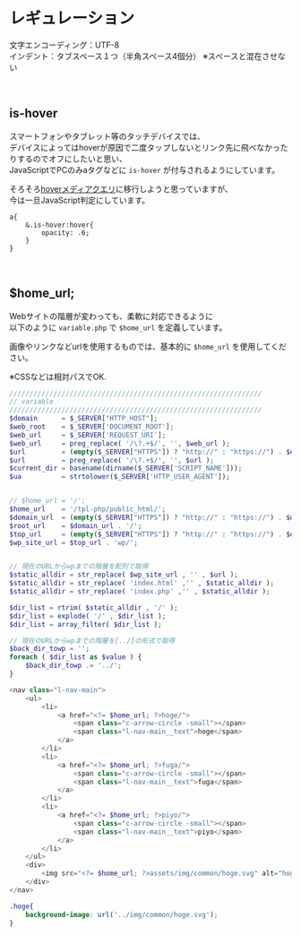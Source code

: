 # レギュレーション

文字エンコーディング：UTF-8  
インデント：タブスペース１つ（半角スペース4個分） ※スペースと混在させない


<br>

## is-hover

スマートフォンやタブレット等のタッチデバイスでは、  
デバイスによってはhoverが原因で二度タップしないとリンク先に飛べなかったりするのでオフにしたいと思い、  
JavaScriptでPCのみaタグなどに `is-hover` が付与されるようにしています。  
  
そろそろ[hoverメディアクエリ](https://developer.mozilla.org/ja/docs/Web/CSS/@media/hover)に移行しようと思っていますが、  
今は一旦JavaScript判定にしています。

```
a{
	&.is-hover:hover{
		opacity: .6;
	}
}
```


<br>

## $home_url;

Webサイトの階層が変わっても、柔軟に対応できるように  
以下のように `variable.php` で `$home_url` を定義しています。  

画像やリンクなどurlを使用するものでは、基本的に `$home_url` を使用してください。  

※CSSなどは相対パスでOK.


```php
///////////////////////////////////////////////////////////////
// variable
///////////////////////////////////////////////////////////////
$domain      = $_SERVER["HTTP_HOST"];
$web_root    = $_SERVER['DOCUMENT_ROOT'];
$web_url     = $_SERVER['REQUEST_URI'];
$web_url     = preg_replace( '/\?.+$/', '', $web_url );
$url         = (empty($_SERVER["HTTPS"]) ? "http://" : "https://") . $domain . $web_url;
$url         = preg_replace( '/\?.+$/', '', $url );
$current_dir = basename(dirname($_SERVER['SCRIPT_NAME']));
$ua          = strtolower($_SERVER['HTTP_USER_AGENT']);


// $home_url = '/';
$home_url    = '/tpl-php/public_html/';
$domain_url  = (empty($_SERVER["HTTPS"]) ? "http://" : "https://") . $domain;
$root_url    = $domain_url . '/';
$top_url     = (empty($_SERVER["HTTPS"]) ? "http://" : "https://") . $domain . $home_url;
$wp_site_url = $top_url . 'wp/';


// 現在のURLからwpまでの階層を配列で取得
$static_alldir = str_replace( $wp_site_url , '' , $url );
$static_alldir = str_replace( 'index.html' ,'' , $static_alldir );
$static_alldir = str_replace( 'index.php' ,'' , $static_alldir );

$dir_list = rtrim( $static_alldir , '/' );
$dir_list = explode( '/' , $dir_list );
$dir_list = array_filter( $dir_list );

// 現在のURLからwpまでの階層を[../]の形式で取得
$back_dir_towp = '';
foreach ( $dir_list as $value ) {
	$back_dir_towp .= '../';
}
```

```php
<nav class="l-nav-main">
	<ul>
		<li>
			<a href="<?= $home_url; ?>hoge/">
				<span class="c-arrow-circle -small"></span>
				<span class="l-nav-main__text">hoge</span>
			</a>
		</li>
		<li>
			<a href="<?= $home_url; ?>fuga/">
				<span class="c-arrow-circle -small"></span>
				<span class="l-nav-main__text">fuga</span>
			</a>
		</li>
		<li>
			<a href="<?= $home_url; ?>piyo/">
				<span class="c-arrow-circle -small"></span>
				<span class="l-nav-main__text">piyo</span>
			</a>
		</li>
	</ul>
	<div>
		<img src="<?= $home_url; ?>assets/img/common/hoge.svg" alt="hoge">
	</div>
</nav>
```

```css
.hoge{
	background-image: url('../img/common/hoge.svg');
}
```
